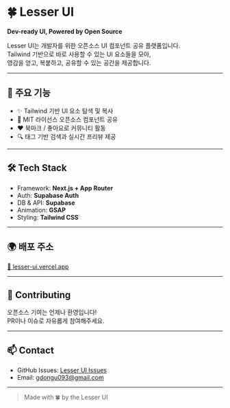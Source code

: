 # 🍀 Lesser UI

**Dev-ready UI, Powered by Open Source**

Lesser UI는 개발자를 위한 오픈소스 UI 컴포넌트 공유 플랫폼입니다.  
Tailwind 기반으로 바로 사용할 수 있는 UI 요소들을 모아,  
영감을 얻고, 복붙하고, 공유할 수 있는 공간을 제공합니다.

---

## 🚀 주요 기능

- ✨ Tailwind 기반 UI 요소 탐색 및 복사
- 📁 MIT 라이선스 오픈소스 컴포넌트 공유
- ❤️ 북마크 / 좋아요로 커뮤니티 활동
- 🔍 태그 기반 검색과 실시간 프리뷰 제공

---

## 🛠️ Tech Stack

- Framework: **Next.js + App Router**
- Auth: **Supabase Auth**
- DB & API: **Supabase**
- Animation: **GSAP**
- Styling: **Tailwind CSS**

---

## 🌍 배포 주소

[🔗 lesser-ui.vercel.app](https://lesser-ui.vercel.app)

---

## 🤝 Contributing

오픈소스 기여는 언제나 환영입니다!  
PR이나 이슈로 자유롭게 참여해주세요.

---

## 📫 Contact

- GitHub Issues: [Lesser UI Issues](https://github.com/lesser-ui/lesser-ui/issues)
- Email: gdongu093@gmail.com

---

> Made with 🍀 by the Lesser UI 
